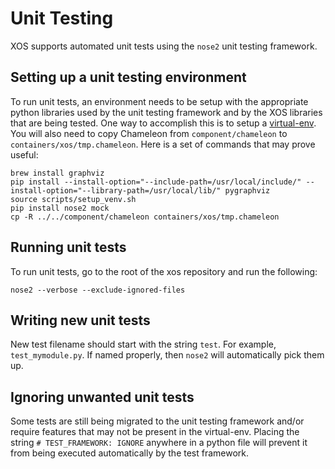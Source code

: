 # Unit Testing

XOS supports automated unit tests using the `nose2` unit testing framework.

## Setting up a unit testing environment

To run unit tests, an environment needs to be setup with the appropriate python
libraries used by the unit testing framework and by the XOS libraries that are
being tested. One way to accomplish this is to setup a
[virtual-env](local_env.md). You will also need to copy Chameleon from
`component/chameleon` to `containers/xos/tmp.chameleon`. Here is a set of
commands that may prove useful:

```shell
brew install graphviz
pip install --install-option="--include-path=/usr/local/include/" --install-option="--library-path=/usr/local/lib/" pygraphviz
source scripts/setup_venv.sh
pip install nose2 mock
cp -R ../../component/chameleon containers/xos/tmp.chameleon
```

## Running unit tests

To run unit tests, go to the root of the xos repository and run the following:

```shell
nose2 --verbose --exclude-ignored-files
```

## Writing new unit tests

New test filename should start with the string `test`. For example,
`test_mymodule.py`. If named properly, then `nose2` will automatically pick
them up.

## Ignoring unwanted unit tests

Some tests are still being migrated to the unit testing framework and/or
require features that may not be present in the virtual-env. Placing the string
`# TEST_FRAMEWORK: IGNORE` anywhere in a python file will prevent it from being
executed automatically by the test framework.

